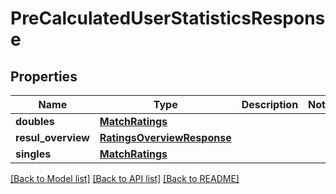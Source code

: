 # PreCalculatedUserStatisticsResponse

## Properties
Name | Type | Description | Notes
------------ | ------------- | ------------- | -------------
**doubles** | [**MatchRatings**](MatchRatings.md) |  | 
**resul_overview** | [**RatingsOverviewResponse**](RatingsOverviewResponse.md) |  | 
**singles** | [**MatchRatings**](MatchRatings.md) |  | 

[[Back to Model list]](../README.md#documentation-for-models) [[Back to API list]](../README.md#documentation-for-api-endpoints) [[Back to README]](../README.md)

